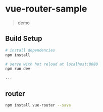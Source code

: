 # vue-router-sample

> demo

## Build Setup

``` bash
# install dependencies
npm install

# serve with hot reload at localhost:8080
npm run dev

...
```

## router

``` bash
npm install vue-router --save

```
